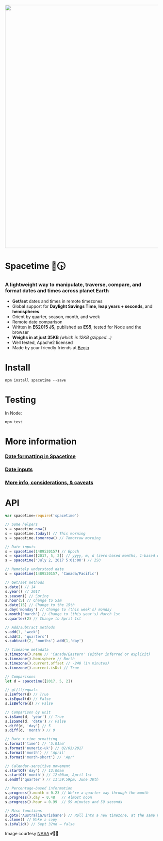 <p align="center">
  <img width="800px" src=https://cloud.githubusercontent.com/assets/200964/25362769/e553c17a-290a-11e7-938d-ef2f12ec4c4c.jpg>
</p>

<!--
[ ![Codeship Status for smallwins/spacetime](https://app.codeship.com/projects/6e9dace0-f88b-0134-515a-7e4075ae1ca2/status?branch=master)](https://app.codeship.com/projects/211003)
-->

# Spacetime 🌌🕟
### A lightweight way to manipulate, traverse, compare, and format dates and times across planet Earth
- **Get/set** dates and times in remote timezones
- Global support for **Daylight Savings Time**, **leap years + seconds**, and **hemispheres**
- Orient by quarter, season, month, and week
- Remote date comparison
- Written in **ES2015 JS**, published as **ES5**, tested for Node and the browser
- **Weighs in at just 35KB** _(which is 12KB gzipped…)_
- Well tested, Apache2 licensed
- Made by your friendly friends at [Begin](https://begin.com)


# Install
`npm install spacetime --save`


# Testing 
In Node:

`npm test`


# More information
### [Date formatting in Spacetime](https://github.com/smallwins/spacetime/wiki/Formatting)
### [Date inputs](https://github.com/smallwins/spacetime/wiki/Input)
### [More info, considerations, & caveats](https://github.com/smallwins/spacetime/wiki)


# API
```javascript
var spacetime=require('spacetime')

// Some helpers
s = spacetime.now()
s = spacetime.today() // This morning
s = spacetime.tomorrow() // Tomorrow morning

// Date inputs
s = spacetime(1489520157) // Epoch
s = spacetime([2017, 5, 2]) // yyyy, m, d (zero-based months, 1-based days)
s = spacetime('July 2, 2017 5:01:00') // ISO

// Remotely understood date
s = spacetime(1489520157, 'Canada/Pacific')

// Get/set methods
s.date() // 14
s.year() // 2017
s.season() // Spring
s.hour(5) // Change to 5am
s.date(15) // Change to the 15th
s.day('monday') // Change to (this week's) monday
s.month('march') // Change to (this year's) March 1st
s.quarter(2) // Change to April 1st

// Add/subtract methods
s.add(1, 'week')
s.add(3, 'quarters')
s.subtract(2, 'months').add(1,'day')

// Timezone metadata
s.timezone().name // 'Canada/Eastern' (either inferred or explicit)
s.timezone().hemisphere // North
s.timezone().current.offset // -240 (in minutes)
s.timezone().current.isDst // True

// Comparisons
let d = spacetime([2017, 5, 2])

// gt/lt/equals
s.isAfter(d) // True
s.isEqual(d) // False
s.isBefore(d) // False

// Comparison by unit
s.isSame(d, 'year') // True
s.isSame(d, 'date') // False
s.diff(d, 'day') // 5
s.diff(d, 'month') // 0

// Date + time ormatting
s.format('time') // '5:01am'
s.format('numeric-uk') // 02/03/2017
s.format('month') // 'April'
s.format('month-short') // 'Apr'

// Calendar-sensitive movement
s.startOf('day') // 12:00am
s.startOf('month') // 12:00am, April 1st
s.endOf('quarter') // 11:59:59pm, June 30th

// Percentage-based information
s.progress().month = 0.23 // We're a quarter way through the month
s.progress().day = 0.48   // Almost noon
s.progress().hour = 0.99  // 59 minutes and 59 seconds

// Misc functions
s.goto('Australia/Brisbane') // Roll into a new timezone, at the same moment
s.clone() // Make a copy
s.isValid() // Sept 32nd → false
```

Image courtesy [NASA](https://www.nasa.gov) 💕🚀🌌
